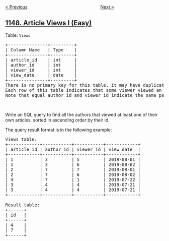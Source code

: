 <!--|This file generated by command(leetcode description); DO NOT EDIT.    |-->
<!--+----------------------------------------------------------------------+-->
<!--|@author    openset <openset.wang@gmail.com>                           |-->
<!--|@link      https://github.com/openset                                 |-->
<!--|@home      https://github.com/openset/leetcode                        |-->
<!--+----------------------------------------------------------------------+-->

[< Previous](https://github.com/openset/leetcode/tree/master/problems/longest-chunked-palindrome-decomposition "Longest Chunked Palindrome Decomposition")
　　　　　　　　　　　　　　　　
[Next >](https://github.com/openset/leetcode/tree/master/problems/article-views-ii "Article Views II")

## [1148. Article Views I (Easy)](https://leetcode.com/problems/article-views-i "文章浏览 I")

<p>Table: <code>Views</code></p>

<pre>
+---------------+---------+
| Column Name   | Type    |
+---------------+---------+
| article_id    | int     |
| author_id     | int     |
| viewer_id     | int     |
| view_date     | date    |
+---------------+---------+
There is no primary key for this table, it may have duplicate rows.
Each row of this table indicates that some viewer viewed an article (written by some author) on some date. 
Note that equal author_id and viewer_id indicate the same person.</pre>

<p>&nbsp;</p>

<p>Write an SQL query to find all the authors that viewed at least one of their own articles, sorted in ascending order by their id.</p>

<p>The query result format is in the following example:</p>

<pre>
Views table:
+------------+-----------+-----------+------------+
| article_id | author_id | viewer_id | view_date  |
+------------+-----------+-----------+------------+
| 1          | 3         | 5         | 2019-08-01 |
| 1          | 3         | 6         | 2019-08-02 |
| 2          | 7         | 7         | 2019-08-01 |
| 2          | 7         | 6         | 2019-08-02 |
| 4          | 7         | 1         | 2019-07-22 |
| 3          | 4         | 4         | 2019-07-21 |
| 3          | 4         | 4         | 2019-07-21 |
+------------+-----------+-----------+------------+

Result table:
+------+
| id   |
+------+
| 4    |
| 7    |
+------+
</pre>
